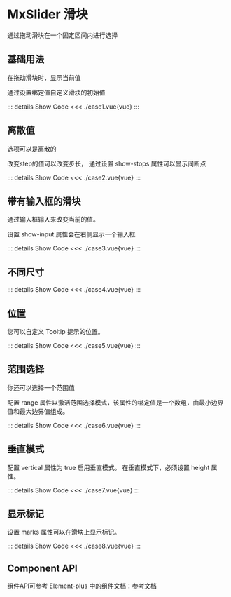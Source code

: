 # MxSlider 滑块
通过拖动滑块在一个固定区间内进行选择
<br/>


<script lang="ts" setup>
import case1 from './case1.vue'
import case2 from './case2.vue'
import case3 from './case3.vue'
import case4 from './case4.vue'
import case5 from './case5.vue'
import case6 from './case6.vue'
import case7 from './case7.vue'
import case8 from './case8.vue'
</script>


## 基础用法 
在拖动滑块时，显示当前值

通过设置绑定值自定义滑块的初始值

<case1></case1>

::: details Show Code
<<< ./case1.vue{vue}
:::


## 离散值 
选项可以是离散的

改变step的值可以改变步长， 通过设置 show-stops 属性可以显示间断点

<case2></case2>

::: details Show Code
<<< ./case2.vue{vue}
:::


## 带有输入框的滑块 ​
通过输入框输入来改变当前的值。

设置 show-input 属性会在右侧显示一个输入框

<case3></case3>

::: details Show Code
<<< ./case3.vue{vue}
:::


## 不同尺寸 ​

<case4></case4>

::: details Show Code
<<< ./case4.vue{vue}
:::


## 位置
您可以自定义 Tooltip 提示的位置。 ​

<case5></case5>

::: details Show Code
<<< ./case5.vue{vue}
:::


## 范围选择
你还可以选择一个范围值

配置 range 属性以激活范围选择模式，该属性的绑定值是一个数组，由最小边界值和最大边界值组成。

<case6></case6>

::: details Show Code
<<< ./case6.vue{vue}
:::


## 垂直模式
配置 vertical 属性为 true 启用垂直模式。 在垂直模式下，必须设置 height 属性。

<case7></case7>

::: details Show Code
<<< ./case7.vue{vue}
:::


## 显示标记
设置 marks 属性可以在滑块上显示标记。

<case8></case8>

::: details Show Code
<<< ./case8.vue{vue}
:::


## Component API
组件API可参考 Element-plus 中的组件文档：[参考文档](https://element-plus.org/zh-CN/component/slider.html#api)
